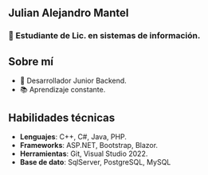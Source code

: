 ## Julian Alejandro Mantel
### 📝 Estudiante de Lic. en sistemas de información.

## Sobre mí
- 🚀 Desarrollador Junior Backend.
- 📚 Aprendizaje constante.

## Habilidades técnicas
- **Lenguajes**: C++, C#, Java, PHP.
- **Frameworks**: ASP.NET, Bootstrap, Blazor.
- **Herramientas**: Git, Visual Studio 2022.
- **Base de dato**: SqlServer, PostgreSQL, MySQL
